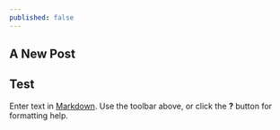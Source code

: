 ```yaml
---
published: false
---
```

## **A New Post**

## Test


Enter text in [Markdown](http://daringfireball.net/projects/markdown/). Use the toolbar above, or click the **?** button for formatting help.
